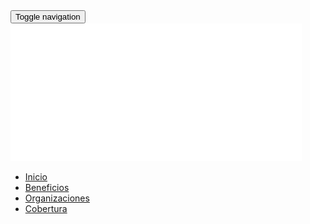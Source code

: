 <nav class="navbar navbar-default">
  <div class="container-fluid">
    <div class="container">
      <div class="navbar-header">
        <button type="button" class="navbar-toggle collapsed" data-toggle="collapse" data-target="#bs-example-navbar-collapse-1" aria-expanded="false">
          <span class="sr-only">Toggle navigation</span>
          <span class="icon-bar"></span>
          <span class="icon-bar"></span>
          <span class="icon-bar"></span>
        </button>
        <a class="navbar-brand" href="/">
          <img src="img/logo-jetty.svg">
        </a>
      </div>
      <div class="collapse navbar-collapse" id="bs-example-navbar-collapse-1">
        <ul class="nav navbar-nav navbar-right">
          <li><a href="/">Inicio</a></li>
          <li><a href="beneficios">Beneficios</a></li>
          <li><a href="organizaciones">Organizaciones</a></li>
          <li><a href="cobertura">Cobertura</a></li>
        </ul>
      </div>
    </div>
  </div>
</nav>